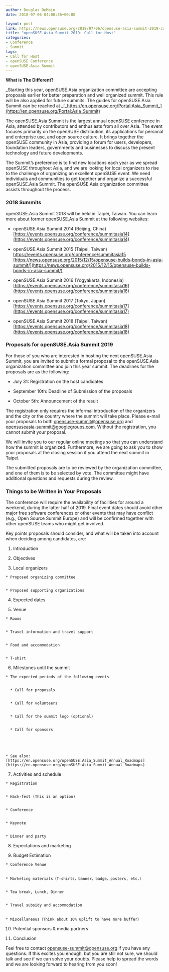 ```yaml
---
author: Douglas DeMaio
date: 2018-07-06 04:00:36+00:00

layout: post
link: https://news.opensuse.org/2018/07/06/opensuse-asia-summit-2019-call-for-host/
title: "openSUSE.Asia Summit 2019: Call for Host"
categories:
- Conference
- Summit
tags:
- Call for Host
- openSUSE Conference
- openSUSE.Asia Summit
---
```

**What is The Different?**

_Starting this year, openSUSE.Asia organization committee are accepting proposals earlier for better preparation and well organized summit. This rule will be also applied for future summits. The guides for openSUSE.Asia Summit can be reached at _[_https://en.opensuse.org/Portal:Asia_Summit_](https://en.opensuse.org/Portal:Asia_Summit)

The openSUSE.Asia Summit is the largest annual openSUSE conference in Asia, attended by contributors and enthusiasts from all over Asia. The event focuses primarily on the openSUSE distribution, its applications for personal and enterprise use, and open source culture. It brings together the openSUSE community in Asia, providing a forum for users, developers, foundation leaders, governments and businesses to discuss the present technology and future developments.

The Summit’s preference is to find new locations each year as we spread openSUSE throughout Asia, and we are looking for local organizers to rise to the challenge of organizing an excellent openSUSE event. We need individuals and communities to get together and organize a successful openSUSE.Asia Summit. The openSUSE.Asia organization committee assists throughout the process.


### **2018 Summits**


openSUSE.Asia Summit 2018 will be held in Taipei, Taiwan. You can learn more about former openSUSE.Asia Summit at the following websites:



 	
  * openSUSE.Asia Summit 2014 (Beijing, China)
[https://events.opensuse.org/conference/summitasia14](https://events.opensuse.org/conference/summitasia14)

 	
  * openSUSE.Asia Summit 2015 (Taipei, Taiwan)
[https://events.opensuse.org/conference/summitasia15
](https://events.opensuse.org/conference/summitasia15)[https://news.opensuse.org/2015/12/15/opensuse-builds-bonds-in-asia-summit/](https://news.opensuse.org/2015/12/15/opensuse-builds-bonds-in-asia-summit/)

 	
  * openSUSE.Asia Summit 2016 (Yogyakarta, Indonesia)
[https://events.opensuse.org/conference/summitasia16](https://events.opensuse.org/conference/summitasia16)

 	
  * openSUSE.Asia Summit 2017 (Tokyo, Japan)
[https://events.opensuse.org/conference/summitasia17](https://events.opensuse.org/conference/summitasia17)

 	
  * openSUSE.Asia Summit 2018 (Taipei, Taiwan)
[https://events.opensuse.org/conference/summitasia18](https://events.opensuse.org/conference/summitasia18)




### **Proposals for openSUSE.Asia Summit 2019**


For those of you who are interested in hosting the next openSUSE.Asia Summit, you are invited to submit a formal proposal to the openSUSE.Asia organization committee and join this year summit. The deadlines for the proposals are as the following:



 	
  * July 31: Registration on the host candidates

 	
  * September 10th: Deadline of Submission of the proposals

 	
  * October 5th: Announcement of the result


The registration only requires the informal introduction of the organizers and the city or the country where the summit will take place. Please e-mail your proposals to both [opensuse-summit@opensuse.org](https://lists.opensuse.org/opensuse-summit/) and opensuseasia-summit@googlegroups.com. Without the registration, you cannot submit your proposal.

We will invite you to our regular online meetings so that you can understand how the summit is organized. Furthermore, we are going to ask you to show your proposals at the closing session if you attend the next summit in Taipei.

The submitted proposals are to be reviewed by the organization committee, and one of them is to be selected by vote. The committee might have additional questions and requests during the review.


### **Things to be Written in Your Proposals**


The conference will require the availability of facilities for around a weekend, during the latter half of 2019. Final event dates should avoid other major free software conferences or other events that may have conflict (e.g., Open Source Summit Europe) and will be confirmed together with other openSUSE teams who might get involved.

Key points proposals should consider, and what will be taken into account when deciding among candidates, are:



 	
  1. Introduction

 	
  2. Objectives

 	
  3. Local organizers

 	
    * Proposed organizing committee

 	
    * Proposed supporting organizations




 	
  4. Expected dates

 	
  5. Venue

 	
    * Rooms

 	
    * Travel information and travel support

 	
    * Food and accommodation

 	
    * T-shirt




 	
  6. Milestones until the summit

 	
    * The expected periods of the following events

 	
      * Call for proposals

 	
      * Call for volunteers

 	
      * Call for the summit logo (optional)

 	
      * Call for sponsors




 	
    * See also: [https://en.opensuse.org/openSUSE:Asia_Summit_Annual_Roadmaps](https://en.opensuse.org/openSUSE:Asia_Summit_Annual_Roadmaps)




 	
  7. Activities and schedule

 	
    * Registration

 	
    * Hack-fest (This is an option)

 	
    * Conference

 	
    * Keynote

 	
    * Dinner and party




 	
  8. Expectations and marketing

 	
  9. Budget Estimation

 	
    * Conference Venue

 	
    * Marketing materials（T-shirts，banner，badge，posters, etc.）

 	
    * Tea break, Lunch, Dinner

 	
    * Travel subsidy and accommodation

 	
    * Miscellaneous（Think about 10% uplift to have more buffer）




 	
  10. Potential sponsors & media partners

 	
  11. Conclusion


Feel free to contact opensuse-summit@opensuse.org if you have any questions. If this excites you enough, but you are still not sure, we should talk and see if we can solve your doubts. Please help to spread the words and we are looking forward to hearing from you soon!

		
